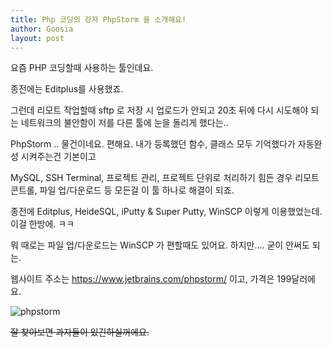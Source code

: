 ```yaml
---
title: Php 코딩의 강자 PhpStorm 을 소개해요!
author: Goosia
layout: post
---
```


요즘 PHP 코딩할때 사용하는 툴인데요.

종전에는 Editplus를 사용했죠.

그런데 리모트 작업할때 sftp 로 저장 시 업로드가 안되고 20초 뒤에 다시 시도해야 되는 네트워크의 불안함이 저를 다른 툴에 눈을 돌리게 했다는..

PhpStorm .. 물건이네요. 편해요. 내가 등록했던 함수, 클래스 모두 기억했다가 자동완성 시켜주는건 기본이고

MySQL, SSH Terminal, 프로젝트 관리, 프로젝트 단위로 처리하기 힘든 경우 리모트 콘트롤, 파일 업/다운로드 등 모든걸 이 툴 하나로 해결이 되죠.

종전에 Editplus, HeideSQL, iPutty & Super Putty, WinSCP 이렇게 이용했었는데. 이걸 한방에. ㅋㅋ

뭐 때로는 파일 업/다운로드는 WinSCP 가 편할때도 있어요. 하지만.... 굳이 안써도 되는.

웹사이트 주소는 https://www.jetbrains.com/phpstorm/ 이고, 가격은 199달러에요.

<img src="{{ 'assets/images/post05-pic01.png' | relative_url }}" alt="phpstorm" />

<del>잘 찾아보면 과자들이 있긴하실꺼에요.</del>